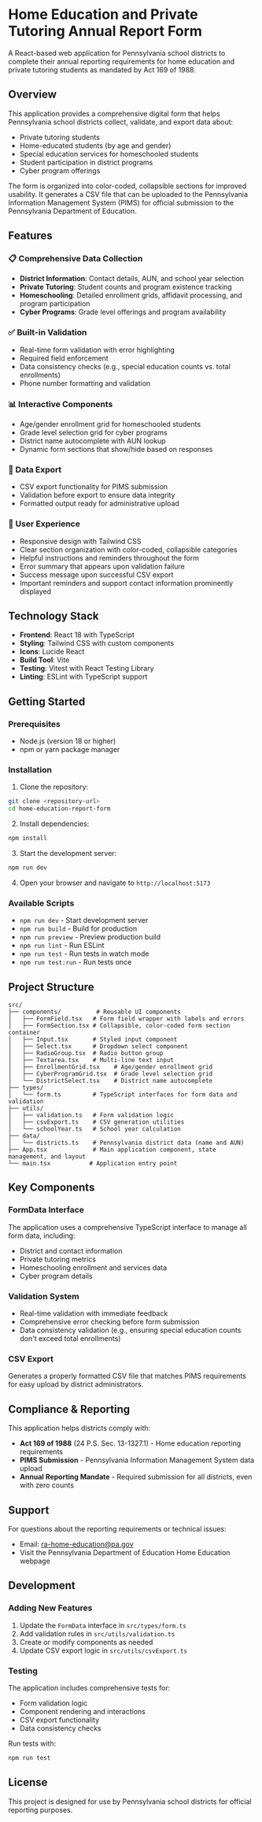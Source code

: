# Home Education and Private Tutoring Annual Report Form

A React-based web application for Pennsylvania school districts to complete their annual reporting requirements for home education and private tutoring students as mandated by Act 169 of 1988.

## Overview

This application provides a comprehensive digital form that helps Pennsylvania school districts collect, validate, and export data about:
- Private tutoring students
- Home-educated students (by age and gender)
- Special education services for homeschooled students
- Student participation in district programs
- Cyber program offerings

The form is organized into color-coded, collapsible sections for improved usability. It generates a CSV file that can be uploaded to the Pennsylvania Information Management System (PIMS) for official submission to the Pennsylvania Department of Education.

## Features

### 📋 Comprehensive Data Collection
- **District Information**: Contact details, AUN, and school year selection
- **Private Tutoring**: Student counts and program existence tracking
- **Homeschooling**: Detailed enrollment grids, affidavit processing, and program participation
- **Cyber Programs**: Grade level offerings and program availability

### ✅ Built-in Validation
- Real-time form validation with error highlighting
- Required field enforcement
- Data consistency checks (e.g., special education counts vs. total enrollments)
- Phone number formatting and validation

### 📊 Interactive Components
- Age/gender enrollment grid for homeschooled students
- Grade level selection grid for cyber programs
- District name autocomplete with AUN lookup
- Dynamic form sections that show/hide based on responses

### 📁 Data Export
- CSV export functionality for PIMS submission
- Validation before export to ensure data integrity
- Formatted output ready for administrative upload

### 🎨 User Experience
- Responsive design with Tailwind CSS
- Clear section organization with color-coded, collapsible categories
- Helpful instructions and reminders throughout the form
- Error summary that appears upon validation failure
- Success message upon successful CSV export
- Important reminders and support contact information prominently displayed

## Technology Stack

- **Frontend**: React 18 with TypeScript
- **Styling**: Tailwind CSS with custom components
- **Icons**: Lucide React
- **Build Tool**: Vite
- **Testing**: Vitest with React Testing Library
- **Linting**: ESLint with TypeScript support

## Getting Started

### Prerequisites
- Node.js (version 18 or higher)
- npm or yarn package manager

### Installation

1. Clone the repository:
```bash
git clone <repository-url>
cd home-education-report-form
```

2. Install dependencies:
```bash
npm install
```

3. Start the development server:
```bash
npm run dev
```

4. Open your browser and navigate to `http://localhost:5173`

### Available Scripts

- `npm run dev` - Start development server
- `npm run build` - Build for production
- `npm run preview` - Preview production build
- `npm run lint` - Run ESLint
- `npm run test` - Run tests in watch mode
- `npm run test:run` - Run tests once

## Project Structure

```
src/
├── components/          # Reusable UI components
│   ├── FormField.tsx   # Form field wrapper with labels and errors
│   ├── FormSection.tsx # Collapsible, color-coded form section container
│   ├── Input.tsx       # Styled input component
│   ├── Select.tsx      # Dropdown select component
│   ├── RadioGroup.tsx  # Radio button group
│   ├── Textarea.tsx    # Multi-line text input
│   ├── EnrollmentGrid.tsx    # Age/gender enrollment grid
│   ├── CyberProgramGrid.tsx  # Grade level selection grid
│   └── DistrictSelect.tsx    # District name autocomplete
├── types/
│   └── form.ts         # TypeScript interfaces for form data and validation
├── utils/
│   ├── validation.ts   # Form validation logic
│   ├── csvExport.ts    # CSV generation utilities
│   └── schoolYear.ts   # School year calculation
├── data/
│   └── districts.ts    # Pennsylvania district data (name and AUN)
├── App.tsx             # Main application component, state management, and layout
└── main.tsx           # Application entry point
```

## Key Components

### FormData Interface
The application uses a comprehensive TypeScript interface to manage all form data, including:
- District and contact information
- Private tutoring metrics
- Homeschooling enrollment and services data
- Cyber program details

### Validation System
- Real-time validation with immediate feedback
- Comprehensive error checking before form submission
- Data consistency validation (e.g., ensuring special education counts don't exceed total enrollments)

### CSV Export
Generates a properly formatted CSV file that matches PIMS requirements for easy upload by district administrators.

## Compliance & Reporting

This application helps districts comply with:
- **Act 169 of 1988** (24 P.S. Sec. 13-1327.1) - Home education reporting requirements
- **PIMS Submission** - Pennsylvania Information Management System data upload
- **Annual Reporting Mandate** - Required submission for all districts, even with zero counts

## Support

For questions about the reporting requirements or technical issues:
- Email: ra-home-education@pa.gov
- Visit the Pennsylvania Department of Education Home Education webpage

## Development

### Adding New Features
1. Update the `FormData` interface in `src/types/form.ts`
2. Add validation rules in `src/utils/validation.ts`
3. Create or modify components as needed
4. Update CSV export logic in `src/utils/csvExport.ts`

### Testing
The application includes comprehensive tests for:
- Form validation logic
- Component rendering and interactions
- CSV export functionality
- Data consistency checks

Run tests with:
```bash
npm run test
```

## License

This project is designed for use by Pennsylvania school districts for official reporting purposes.
